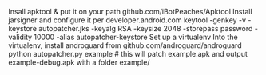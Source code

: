 Insall apktool & put it on your path github.com/iBotPeaches/Apktool
Install jarsigner and configure it per developer.android.com
keytool -genkey -v -keystore autopatcher.jks -keyalg RSA -keysize 2048 -storepass password -validity 10000 -alias autopatcher-keystore
Set up a virtualenv
Into the virtualenv, install androguard from github.com/androguard/androguard
python autopatcher.py example # this will patch example.apk and output example-debug.apk with a folder example/
